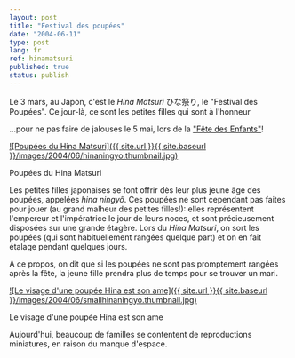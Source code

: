 ```yaml
---
layout: post
title: "Festival des poupées"
date: "2004-06-11"
type: post
lang: fr
ref: hinamatsuri
published: true
status: publish
---
```




Le 3 mars, au Japon, c'est le _Hina Matsuri_ ひな祭り, le "Festival des Poupées". Ce jour-là, ce sont les petites filles qui sont à l'honneur

 

...pour ne pas faire de jalouses le 5 mai, lors de la ["Fête des Enfants"](http://www.japonophile.com/article_koinobori_fr.html)!

[![Poupées du Hina Matsuri]({{ site.url }}{{ site.baseurl }}/images/2004/06/hinaningyo.thumbnail.jpg)](http://www.japonophile.com/wp-content/uploads/2004-2006/hinaningyo.jpg "Poupées du Hina Matsuri")

Poupées du Hina Matsuri

Les petites filles japonaises se font offrir dès leur plus jeune âge des poupées, appelées _hina ningyô_. Ces poupées ne sont cependant pas faites pour jouer (au grand malheur des petites filles!): elles représentent l'empereur et l'impératrice le jour de leurs noces, et sont précieusement disposées sur une grande étagère. Lors du _Hina Matsuri_, on sort les poupées (qui sont habituellement rangées quelque part) et on en fait étalage pendant quelques jours.

A ce propos, on dit que si les poupées ne sont pas promptement rangées après la fête, la jeune fille prendra plus de temps pour se trouver un mari.

[![Le visage d'une poupée Hina est son ame]({{ site.url }}{{ site.baseurl }}/images/2004/06/smallhinaningyo.thumbnail.jpg)](http://www.japonophile.com/wp-content/uploads/2004-2006/smallhinaningyo.jpg "Le visage d'une poupée Hina est son ame")

Le visage d'une poupée Hina est son ame

Aujourd'hui, beaucoup de familles se contentent de reproductions miniatures, en raison du manque d'espace.


